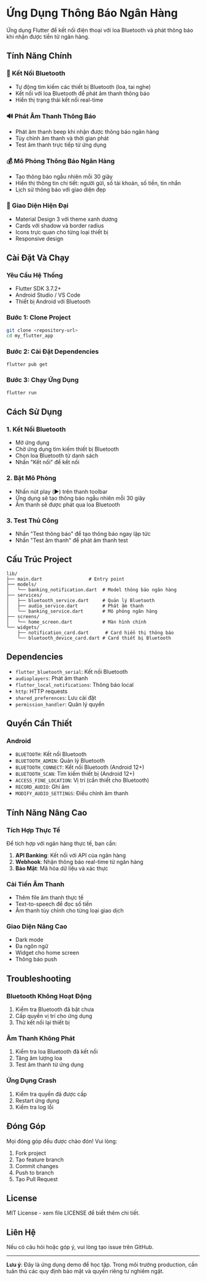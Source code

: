 # Ứng Dụng Thông Báo Ngân Hàng

Ứng dụng Flutter để kết nối điện thoại với loa Bluetooth và phát thông báo khi nhận được tiền từ ngân hàng.

## Tính Năng Chính

### 🔵 Kết Nối Bluetooth
- Tự động tìm kiếm các thiết bị Bluetooth (loa, tai nghe)
- Kết nối với loa Bluetooth để phát âm thanh thông báo
- Hiển thị trạng thái kết nối real-time

### 🔊 Phát Âm Thanh Thông Báo
- Phát âm thanh beep khi nhận được thông báo ngân hàng
- Tùy chỉnh âm thanh và thời gian phát
- Test âm thanh trực tiếp từ ứng dụng

### 💰 Mô Phỏng Thông Báo Ngân Hàng
- Tạo thông báo ngẫu nhiên mỗi 30 giây
- Hiển thị thông tin chi tiết: người gửi, số tài khoản, số tiền, tin nhắn
- Lịch sử thông báo với giao diện đẹp

### 🎨 Giao Diện Hiện Đại
- Material Design 3 với theme xanh dương
- Cards với shadow và border radius
- Icons trực quan cho từng loại thiết bị
- Responsive design

## Cài Đặt Và Chạy

### Yêu Cầu Hệ Thống
- Flutter SDK 3.7.2+
- Android Studio / VS Code
- Thiết bị Android với Bluetooth

### Bước 1: Clone Project
```bash
git clone <repository-url>
cd my_flutter_app
```

### Bước 2: Cài Đặt Dependencies
```bash
flutter pub get
```

### Bước 3: Chạy Ứng Dụng
```bash
flutter run
```

## Cách Sử Dụng

### 1. Kết Nối Bluetooth
- Mở ứng dụng
- Chờ ứng dụng tìm kiếm thiết bị Bluetooth
- Chọn loa Bluetooth từ danh sách
- Nhấn "Kết nối" để kết nối

### 2. Bật Mô Phỏng
- Nhấn nút play (▶️) trên thanh toolbar
- Ứng dụng sẽ tạo thông báo ngẫu nhiên mỗi 30 giây
- Âm thanh sẽ được phát qua loa Bluetooth

### 3. Test Thủ Công
- Nhấn "Test thông báo" để tạo thông báo ngay lập tức
- Nhấn "Test âm thanh" để phát âm thanh test

## Cấu Trúc Project

```
lib/
├── main.dart                 # Entry point
├── models/
│   └── banking_notification.dart  # Model thông báo ngân hàng
├── services/
│   ├── bluetooth_service.dart     # Quản lý Bluetooth
│   ├── audio_service.dart         # Phát âm thanh
│   └── banking_service.dart       # Mô phỏng ngân hàng
├── screens/
│   └── home_screen.dart           # Màn hình chính
└── widgets/
    ├── notification_card.dart      # Card hiển thị thông báo
    └── bluetooth_device_card.dart # Card thiết bị Bluetooth
```

## Dependencies

- `flutter_bluetooth_serial`: Kết nối Bluetooth
- `audioplayers`: Phát âm thanh
- `flutter_local_notifications`: Thông báo local
- `http`: HTTP requests
- `shared_preferences`: Lưu cài đặt
- `permission_handler`: Quản lý quyền

## Quyền Cần Thiết

### Android
- `BLUETOOTH`: Kết nối Bluetooth
- `BLUETOOTH_ADMIN`: Quản lý Bluetooth
- `BLUETOOTH_CONNECT`: Kết nối Bluetooth (Android 12+)
- `BLUETOOTH_SCAN`: Tìm kiếm thiết bị (Android 12+)
- `ACCESS_FINE_LOCATION`: Vị trí (cần thiết cho Bluetooth)
- `RECORD_AUDIO`: Ghi âm
- `MODIFY_AUDIO_SETTINGS`: Điều chỉnh âm thanh

## Tính Năng Nâng Cao

### Tích Hợp Thực Tế
Để tích hợp với ngân hàng thực tế, bạn cần:

1. **API Banking**: Kết nối với API của ngân hàng
2. **Webhook**: Nhận thông báo real-time từ ngân hàng
3. **Bảo Mật**: Mã hóa dữ liệu và xác thực

### Cải Tiến Âm Thanh
- Thêm file âm thanh thực tế
- Text-to-speech để đọc số tiền
- Âm thanh tùy chỉnh cho từng loại giao dịch

### Giao Diện Nâng Cao
- Dark mode
- Đa ngôn ngữ
- Widget cho home screen
- Thông báo push

## Troubleshooting

### Bluetooth Không Hoạt Động
1. Kiểm tra Bluetooth đã bật chưa
2. Cấp quyền vị trí cho ứng dụng
3. Thử kết nối lại thiết bị

### Âm Thanh Không Phát
1. Kiểm tra loa Bluetooth đã kết nối
2. Tăng âm lượng loa
3. Test âm thanh từ ứng dụng

### Ứng Dụng Crash
1. Kiểm tra quyền đã được cấp
2. Restart ứng dụng
3. Kiểm tra log lỗi

## Đóng Góp

Mọi đóng góp đều được chào đón! Vui lòng:

1. Fork project
2. Tạo feature branch
3. Commit changes
4. Push to branch
5. Tạo Pull Request

## License

MIT License - xem file LICENSE để biết thêm chi tiết.

## Liên Hệ

Nếu có câu hỏi hoặc góp ý, vui lòng tạo issue trên GitHub.

---

**Lưu ý**: Đây là ứng dụng demo để học tập. Trong môi trường production, cần tuân thủ các quy định bảo mật và quyền riêng tư nghiêm ngặt.
